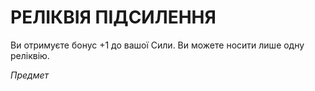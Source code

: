 ﻿# РЕЛІКВІЯ ПІДСИЛЕННЯ

Ви отримуєте бонус +1 до вашої Сили. Ви можете носити лише одну реліквію.

*Предмет*